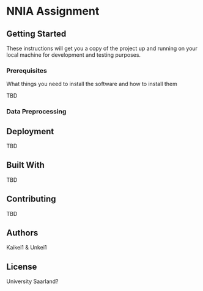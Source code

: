 # NNIA Assignment



## Getting Started

These instructions will get you a copy of the project up and running on your local machine for development and testing purposes. 

### Prerequisites

What things you need to install the software and how to install them

TBD

### Data Preprocessing




## Deployment


TBD

## Built With

TBD

## Contributing

TBD


## Authors

Kaikei1 & Unkei1

## License

University Saarland? 

